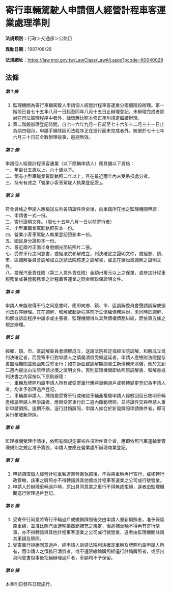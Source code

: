# 寄行車輛駕駛人申請個人經營計程車客運業處理準則

**法規類別**：行政＞交通部＞公路目

**異動日期**：1987/08/28  

**法規網址**：https://law.moj.gov.tw/LawClass/LawAll.aspx?pcode=K0040029





## 法條
##### 第 1 條
1. 監理機關為寄行車輛駕駛人申請個人經營計程車客運業分兩個階段辦理。第一階段已自七十五年八月一日起至同年八月十五日止辦理登記，未辦理完成者除尚在司法審理程序中者外，餘皆應比照本修正準則規定繼續辦理。
1. 第二階段辦理登記時間，自七十六年九月一日起至七十六年十二月三十一日止為期四個月，申請手續除因司法程序正在進行而未完成者外，統限於七十七年六月三十日前全數辦理竣事，逾期無效。

##### 第 2 條
申請個人經營計程車客運業（以下簡稱申請人）應具備以下資格：  
一、年齡廿五歲以上，六十歲以下。  
二、領有小型車職業駕駛執照二年以上，且在最近兩年內未受吊扣處分者。  
三、持有有效之「營業小客車駕駛人執業登記證」。

##### 第 3 條
符合資格之申請人應檢送左列各項證件齊全後，向車籍所在地之監理機關申請：  
一、申請書一式一份。  
二、寄行證明文件。（限七十五年八月一日以前寄行者）  
三、小型車職業駕駛執照影本一份。  
四、營業小客車駕駛人執業登記證影本一份。  
五、國民身分證影本一份。  
六、最近兩吋正面半身脫帽光面紙照片二張。  
七、受寄車行之同意書，或經法院和解成立，判決確定之證明文件，或經鄉、鎮、市、區調解委員會調解成立送請法院核定之調解書，或正在訴訟或調解之證明文件。  
八、投保汽車責任險（第三人意外責任險）金額卅萬元以上之保單，或參加計程車服務業或兼營服務業之計程車客運業之同金額聯保證明文件。

##### 第 4 條
申請人未能取得車行之同意書時，應即向鄉、鎮、市、區調解委員會聲請調解或循司法程序辦理。其在調解、和解或起訴程序前所生債權債務糾紛，未同時於調解、和解或訴訟程序中請求或主張者，監理機關得以其無債權債務糾紛，而依第五條之規定辦理。

##### 第 5 條
經鄉、鎮、市、區調解委員會調解成立，送請法院核定或經法院調解，和解成立或判決確定者，而受寄車行對申請人之債務清償受領遲延者，申請人應檢附法院提存書監理機關並應函知受寄車行；如在訴訟或調解期間發生新債務未清償，應於文到二週內提出向法院申請求償之證明文件。否則監理機關即依照原調解書、和解書或判決書之內容按以下原則辦理：  
一、車輛及牌照均屬申請人所有或受寄車行應將車輛過戶或移轉變更登記為申請人者，均准予辦理過戶登記。  
二、車輛屬申請人，牌照屬受寄車行或確認車輛產權屬申請人經駁回但已敘明車輛產權屬申請人無爭議者，應限受寄車行於二週內繳銷牌照，並將證件交與申請人重新申請領照，逾期不辦，逕行註銷牌照，申請人如合於新發牌照申請條件者，即可另行核發新牌照。

##### 第 6 條
監理機關受理申請後，依照有關規定審核各項證件齊全者，應即依照汽車運輸業管理規則之規定准予籌設，申請人並應在營業處所辦理商業登記。

##### 第 7 條
1. 申請領取個人經營計程車客運業營業執照後，不得將車輛再行寄行，或移轉行政管轄，該車之牌照亦不得轉讓與其他個或計程車客運業之公司或行號營業。
1. 申請人於辦理車輛過戶時，原出具同意書之車行不得無故拒絕，違者由監理機關逕行辦理過戶登記。

##### 第 8 條
1. 受寄車行同意將寄行車輛過戶或繳銷牌照後交由申請人重新領照者，准予保留原車額，並准比照汽車運輸業繳銷補充之規定，但遞補車輛不得再有寄行情事，亦不得轉讓與其他計程車客運業之公司或行號營業，違者由監理機關註銷其車額及牌照。
1. 受寄車行拒絕同意過戶，經申請人訴請法院判決確定車輛及牌照均屬申請人所有，而申請人之債務已清償者，或不遵限繳銷牌照經逕行註銷牌照者，或原出具同意書但事後拒絕辦理過戶者，車額均不予保留。

##### 第 9 條
本準則自發布日起施行。



